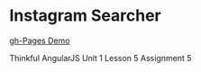 Instagram Searcher
==================
<span style='text-align: center; '>[gh-Pages Demo](http://spdavern.github.io/instagram-searcher/)</span>

Thinkful AngularJS Unit 1 Lesson 5 Assignment 5
